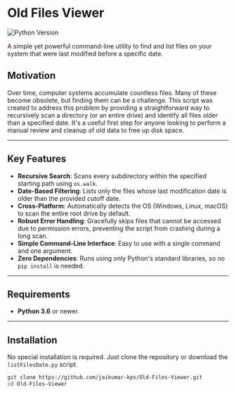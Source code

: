 # Old Files Viewer

![Python Version](https://img.shields.io/badge/python-3.6%2B-blue.svg)

A simple yet powerful command-line utility to find and list files on your system that were last modified before a specific date.


## Motivation

Over time, computer systems accumulate countless files. Many of these become obsolete, but finding them can be a challenge. This script was created to address this problem by providing a straightforward way to recursively scan a directory (or an entire drive) and identify all files older than a specified date. It's a useful first step for anyone looking to perform a manual review and cleanup of old data to free up disk space.

---

## Key Features

-   **Recursive Search**: Scans every subdirectory within the specified starting path using `os.walk`.
-   **Date-Based Filtering**: Lists only the files whose last modification date is older than the provided cutoff date.
-   **Cross-Platform**: Automatically detects the OS (Windows, Linux, macOS) to scan the entire root drive by default.
-   **Robust Error Handling**: Gracefully skips files that cannot be accessed due to permission errors, preventing the script from crashing during a long scan.
-   **Simple Command-Line Interface**: Easy to use with a single command and one argument.
-   **Zero Dependencies**: Runs using only Python's standard libraries, so no `pip install` is needed.

---

## Requirements

-   **Python 3.6** or newer.

---

## Installation

No special installation is required. Just clone the repository or download the `listFilesDate.py` script.

```bash
git clone https://github.com/jaikumar-kpv/Old-Files-Viewer.git
cd Old-Files-Viewer


